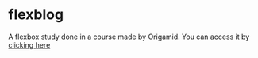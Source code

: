 # flexblog

A flexbox study done in a course made by Origamid.
You can access it by [clicking here](https://matheusgomes062.github.io/flexblog)
